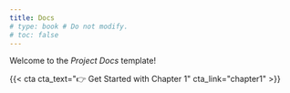 ```yaml
---
title: Docs
# type: book # Do not modify.
# toc: false
---
```


Welcome to the _Project Docs_ template!

{{< cta cta_text="👉 Get Started with Chapter 1" cta_link="chapter1" >}}
